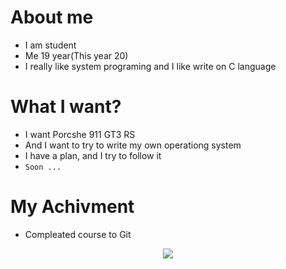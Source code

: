 # About me
- I am student
- Me 19 year(This year 20)
- I really like system programing and I like write on C language


# What I want?
- I want Porcshe 911 GT3 RS
- And I want to try to write my own operationg system
- I have a plan, and I try to follow it
- `Soon ...`
# My Achivment
- Compleated course to Git
<p align="center">
  <img src="https://cdn-bucket.hb.bizmrg.com/purple-images/certificates/8707b51b-e4ca-4f47-8b18-86f4741f2bfd_22_ru.png">
</p>
